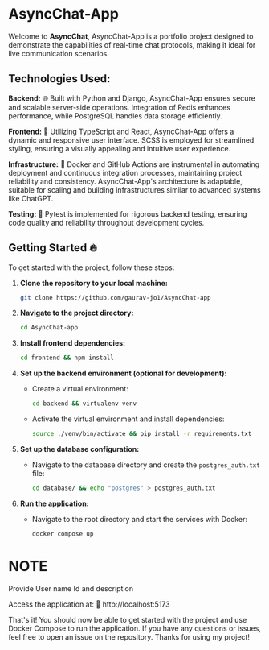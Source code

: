# AsyncChat-App

Welcome to **AsyncChat**, AsyncChat-App is a portfolio project designed to demonstrate the capabilities of real-time chat protocols, making it ideal for live communication scenarios.

## Technologies Used:

**Backend:** 🌐 Built with Python and Django, AsyncChat-App ensures secure and scalable server-side operations. Integration of Redis enhances performance, while PostgreSQL handles data storage efficiently.

**Frontend:** 🎨 Utilizing TypeScript and React, AsyncChat-App offers a dynamic and responsive user interface. SCSS is employed for streamlined styling, ensuring a visually appealing and intuitive user experience.

**Infrastructure:** 🐳 Docker and GitHub Actions are instrumental in automating deployment and continuous integration processes, maintaining project reliability and consistency. AsyncChat-App's architecture is adaptable, suitable for scaling and building infrastructures similar to advanced systems like ChatGPT.

**Testing:** 🧪 Pytest is implemented for rigorous backend testing, ensuring code quality and reliability throughout development cycles.

## Getting Started 🔥

To get started with the project, follow these steps:

1. **Clone the repository to your local machine:**
   ```sh
   git clone https://github.com/gaurav-jo1/AsyncChat-app
   ```

3. **Navigate to the project directory:**
   ```sh
   cd AsyncChat-app
   ```

4. **Install frontend dependencies:**
   ```sh
   cd frontend && npm install
   ```

5. **Set up the backend environment (optional for development):**
   - Create a virtual environment:
     ```sh
     cd backend && virtualenv venv
     ```
   - Activate the virtual environment and install dependencies:
     ```sh
     source ./venv/bin/activate && pip install -r requirements.txt
     ```

6. **Set up the database configuration:**
   - Navigate to the database directory and create the `postgres_auth.txt` file:
     ```sh
     cd database/ && echo "postgres" > postgres_auth.txt
     ```

7. **Run the application:**
   - Navigate to the root directory and start the services with Docker:
     ```sh
     docker compose up
     ```

# NOTE

Provide User name Id
and description

Access the application at: 🔗 http://localhost:5173

That's it! You should now be able to get started with the project and use Docker Compose to run the application. If you have any questions or issues, feel free to open an issue on the repository. Thanks for using my project!

